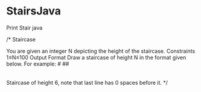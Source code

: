 # StairsJava
Print Stair java

/* Staircase

You are given an integer N depicting the height of the staircase.
Constraints 
1≤N≤100
Output Format
Draw a staircase of height N in the format given below.
For example:
     #
    ##
   ###
  ####
 #####
######
Staircase of height 6, note that last line has 0 spaces before it.
*/
